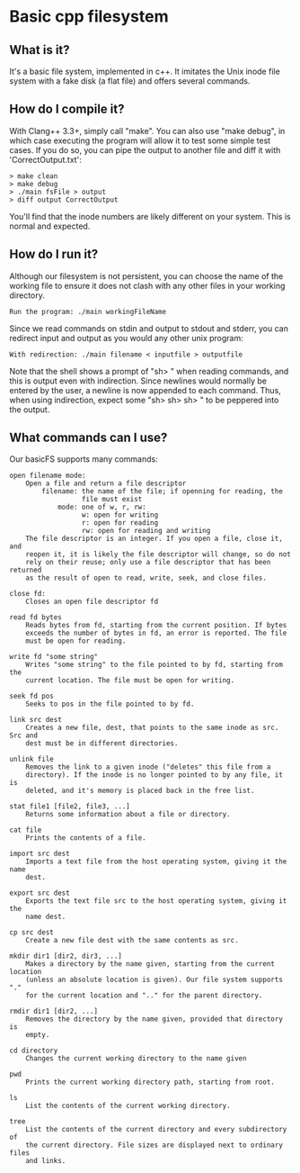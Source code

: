 Basic cpp filesystem
=====


What is it?
-----------
It's a basic file system, implemented in c++. It imitates the Unix inode file
system with a fake disk (a flat file) and offers several commands.

How do I compile it?
--------------------
With Clang++ 3.3+, simply call "make". You can also use "make debug", in which 
case executing the program will allow it to test some simple test cases. If you
do so, you can pipe the output to another file and diff it with 
'CorrectOutput.txt':

    > make clean
    > make debug
    > ./main fsFile > output
    > diff output CorrectOutput
    
You'll find that the inode numbers are likely different on your system. This is
normal and expected.

How do I run it?
----------------
Although our filesystem is not persistent, you can choose the name of the
working file to ensure it does not clash with any other files in your working
directory.

    Run the program: ./main workingFileName

Since we read commands on stdin and output to stdout and stderr, you can 
redirect input and output as you would any other unix program:
    
    With redirection: ./main filename < inputfile > outputfile

Note that the shell shows a prompt of "sh> " when reading commands, and this
is output even with indirection. Since newlines would normally be entered by
the user, a newline is now appended to each command. Thus, when using 
indirection, expect some "sh> sh> sh> " to be peppered into the output.

What commands can I use?
------------------------
Our basicFS supports many commands:

    open filename mode:
        Open a file and return a file descriptor
            filename: the name of the file; if openning for reading, the 
                      file must exist
                mode: one of w, r, rw:
                      w: open for writing
                      r: open for reading
                      rw: open for reading and writing
        The file descriptor is an integer. If you open a file, close it, and
        reopen it, it is likely the file descriptor will change, so do not 
        rely on their reuse; only use a file descriptor that has been returned
        as the result of open to read, write, seek, and close files.
    
    close fd:
        Closes an open file descriptor fd

    read fd bytes
        Reads bytes from fd, starting from the current position. If bytes
        exceeds the number of bytes in fd, an error is reported. The file
        must be open for reading.

    write fd "some string"
        Writes "some string" to the file pointed to by fd, starting from the
        current location. The file must be open for writing.

    seek fd pos
        Seeks to pos in the file pointed to by fd.

    link src dest
        Creates a new file, dest, that points to the same inode as src. Src and
        dest must be in different directories.

    unlink file
        Removes the link to a given inode ("deletes" this file from a 
        directory). If the inode is no longer pointed to by any file, it is
        deleted, and it's memory is placed back in the free list.

    stat file1 [file2, file3, ...]
        Returns some information about a file or directory.

    cat file
        Prints the contents of a file.

    import src dest
        Imports a text file from the host operating system, giving it the name
        dest.

    export src dest
        Exports the text file src to the host operating system, giving it the
        name dest.

    cp src dest
        Create a new file dest with the same contents as src.

    mkdir dir1 [dir2, dir3, ...]
        Makes a directory by the name given, starting from the current location
        (unless an absolute location is given). Our file system supports "."
        for the current location and ".." for the parent directory.

    rmdir dir1 [dir2, ...]
        Removes the directory by the name given, provided that directory is
        empty.

    cd directory
        Changes the current working directory to the name given

    pwd
        Prints the current working directory path, starting from root.

    ls
        List the contents of the current working directory.

    tree
        List the contents of the current directory and every subdirectory of
        the current directory. File sizes are displayed next to ordinary files
        and links.
